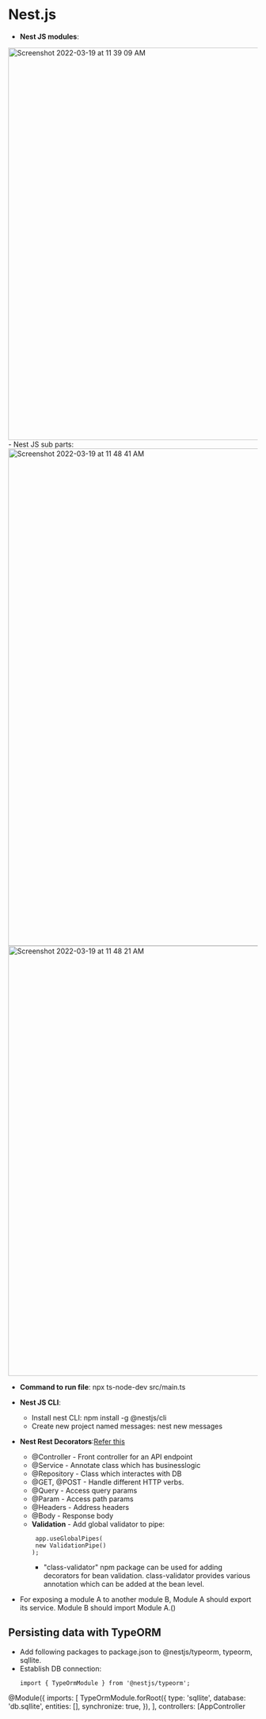 # Nest.js

- **Nest JS modules**:
 <img width="793" alt="Screenshot 2022-03-19 at 11 39 09 AM" src="https://user-images.githubusercontent.com/33754197/159112227-93e442c5-b470-4b88-9669-9399272d552e.png">
- Nest JS sub parts:
  <img width="1005" alt="Screenshot 2022-03-19 at 11 48 41 AM" src="https://user-images.githubusercontent.com/33754197/159112249-05da454c-a188-4e22-a609-3aec4566affe.png">
  <img width="869" alt="Screenshot 2022-03-19 at 11 48 21 AM" src="https://user-images.githubusercontent.com/33754197/159112251-a2e429ef-a5d1-4633-a6ba-2f1d36bf68c2.png">
  
  - **Command to run file**: npx ts-node-dev src/main.ts 
  - **Nest JS CLI**: 
    - Install nest CLI: npm install -g @nestjs/cli
    - Create new project named messages: nest new messages
  - **Nest Rest Decorators**:[Refer this](https://github.com/eshita19/Nest.js/tree/main/eshrepo/nestjs/nestcli/messages)
    - @Controller - Front controller for an API endpoint
    - @Service - Annotate class which has businesslogic
    - @Repository - Class which interactes with DB
    - @GET, @POST - Handle different HTTP verbs.
    - @Query - Access query params
    - @Param  - Access path params
    - @Headers - Address headers
    - @Body - Response body
    - **Validation** - Add global validator to pipe: 
       ``` 
        app.useGlobalPipes(
        new ValidationPipe()
      );
      ```
      - "class-validator" npm package can be used for adding decorators for bean validation. class-validator provides various annotation which can be added at the bean level.

  - For exposing a module A to another module B, Module A should export its service. Module B should import Module A.()


## Persisting data with TypeORM
- Add following packages to package.json to @nestjs/typeorm, typeorm, sqllite.
- Establish DB connection: 
   ```
   import { TypeOrmModule } from '@nestjs/typeorm';
@Module({
  imports: [
    TypeOrmModule.forRoot({
      type: 'sqllite',
      database: 'db.sqllite',
      entities: [],
      synchronize: true,
    }),
  ],
  controllers: [AppController
  ````




  
 
